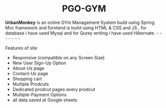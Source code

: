  <h1 align="center">PGO-GYM</h1>
<b>UrbanMonkey</b> is an online GYm Management System build using Spring Mvc framework and forntend is build using HTML & CSS and JS , for database i have used Mysql and for Qurey writing i have used Hibernate</b>.
-  <b></b>
-  <b></b>
-  <b></b>
-  <b></b>
-  <b></b>
-  <b></b>
-  <b></b>

Features of site
- Responsive (compatible on any Screen Size)
- New User Sign-Up Option
- About-Us page
- Contact-Us page
- Shopping cart
- Multiple Prodcuts 
- Dedicated prodcut pages every prodcut
- Multiple-Payment Options
- all data saved at Google sheets
